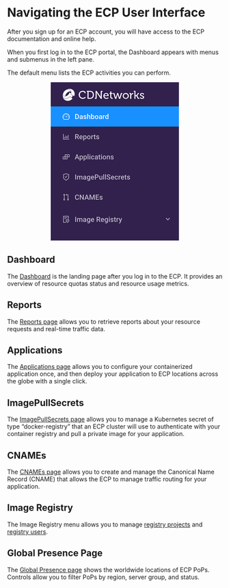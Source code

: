 # Navigating the ECP User Interface

After you sign up for an ECP account, you will have access to the ECP documentation and online help.

When you first log in to the ECP portal, the Dashboard appears with menus and submenus in the left pane.

The default menu lists the ECP activities you can perform.

<p align=center><img src="/docs/resources/images/accessing-portal/side-menu.png" width="300"></p>

## Dashboard

The [Dashboard](</docs/portal/dashboard.md>) is the landing page after you log in to the ECP. It provides an overview of resource quotas status and resource usage metrics.

## Reports

The [Reports page](</docs/portal/reports.md>) allows you to retrieve reports about your resource requests and real-time traffic data.

## Applications

The [Applications page](</docs/portal/applications/managing-applications.md>) allows you to configure your containerized application once, and then deploy your application to ECP locations across the globe with a single click.

## ImagePullSecrets

The [ImagePullSecrets page](</docs/portal/image-pull-secrets/managing-image-pull-secrets.md>) allows you to manage a Kubernetes secret of type “docker-registry” that an ECP cluster will use to authenticate with your container registry and pull a private image for your application.

## CNAMEs

The [CNAMEs page](</docs/portal/cnames/managing-cnames.md>) allows you to create and manage the Canonical Name Record (CNAME) that allows the ECP to manage traffic routing for your application.

## Image Registry

The Image Registry menu allows you to manage [registry projects](</docs/portal/image-registry/managing-registry-projects.md>) and [registry users](</docs/portal/registry-users/managing-registry-users.md>).

## Global Presence Page

The [Global Presence page](</docs/portal/global-presence.md>) shows the worldwide locations of ECP PoPs. Controls allow you to filter PoPs by region, server group, and status.